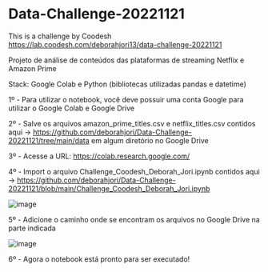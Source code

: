 # Data-Challenge-20221121 
This is a challenge by Coodesh
https://lab.coodesh.com/deborahjori13/data-challenge-20221121


Projeto de análise de conteúdos das plataformas de streaming Netflix e Amazon Prime

Stack: Google Colab e Python (bibliotecas utilizadas pandas e datetime)


1º - Para utilizar o notebook, você deve possuir uma conta Google para utilizar o Google Colab e Google Drive

2º - Salve os arquivos amazon_prime_titles.csv e netflix_titles.csv contidos aqui -> https://github.com/deborahjori/Data-Challenge-20221121/tree/main/data em algum diretório no Google Drive

3º - Acesse a URL: https://colab.research.google.com/

4º - Import o arquivo Challenge_Coodesh_Deborah_Jori.ipynb contidos aqui -> https://github.com/deborahjori/Data-Challenge-20221121/blob/main/Challenge_Coodesh_Deborah_Jori.ipynb

![image](https://user-images.githubusercontent.com/112877982/221062657-48278f43-7cc3-4c18-94d0-0d5f823fefcb.png)

5º - Adicione o caminho onde se encontram os arquivos no Google Drive na parte indicada

![image](https://user-images.githubusercontent.com/112877982/221062968-8cf6ffa8-0bc8-460b-b4e2-f55faea8bf9e.png)

6º - Agora o notebook está pronto para ser executado!




